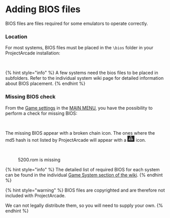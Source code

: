 # Adding BIOS files

BIOS files are files required for some emulators to operate correctly.&#x20;

### Location

For most systems, BIOS files must be placed in the `\bios` folder in your ProjectArcade installation:

<figure><img src="https://i.imgur.com/5vAbqqT.png" alt=""><figcaption></figcaption></figure>

{% hint style="info" %}
A few systems need the bios files to be placed in subfolders. Refer to the individual system wiki page for detailed information about BIOS placement.
{% endhint %}

### Missing BIOS check

From the [Game settings](../navigation/main-menu.md#game-settings) in the [MAIN MENU](../navigation/main-menu.md), you have the possibility to perform a check for missing BIOS:

<figure><img src="https://i.imgur.com/wXO2Ier.png" alt=""><figcaption></figcaption></figure>

The missing BIOS appear with a broken chain icon. The ones where the md5 hash is not listed by ProjectArcade will appear with a ![](<../.gitbook/assets/image (5).png>) icon.

<figure><img src="https://i.imgur.com/0TLxbBh.png" alt=""><figcaption><p>5200.rom is missing</p></figcaption></figure>

{% hint style="info" %}
The detailed list of required BIOS for each system can be found in the individual [Game System section of the wiki](../supported-game-systems/).
{% endhint %}

{% hint style="warning" %}
BIOS files are copyrighted and are therefore not included with ProjectArcade.&#x20;

We can not legally distribute them, so you will need to supply your own.
{% endhint %}
